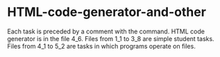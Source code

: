 # HTML-code-generator-and-other
Each task is preceded by a comment with the command.
HTML code generator is in the file 4_6.
Files from 1_1 to 3_8 are simple student tasks.
Files from 4_1 to 5_2 are tasks in which programs operate on files.
